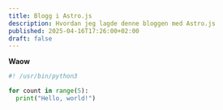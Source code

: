 ```yaml
---
title: Blogg i Astro.js
description: Hvordan jeg lagde denne bloggen med Astro.js
published: 2025-04-16T17:26:00+02:00
draft: false
---
```


**Waow**

```python
#! /usr/bin/python3

for count in range(5):
  print("Hello, world!")
```
